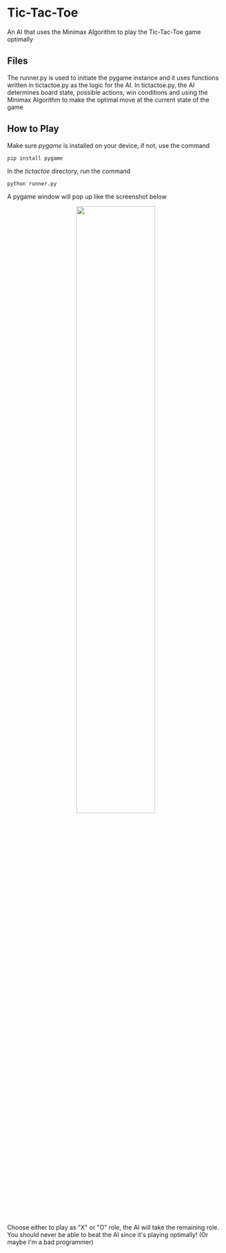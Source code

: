 # Tic-Tac-Toe

An AI that uses the Minimax Algorithm to play the Tic-Tac-Toe game optimally

## Files

The runner.py is used to initiate the pygame instance and it uses functions written in tictactoe.py as the logic for the AI. In tictactoe.py, the AI determines board state, possible actions, win conditions and using the Minimax Algorithm to make the optimal move at the current state of the game

## How to Play

Make sure _pygame_ is installed on your device, if not, use the command

`pip install pygame`

In the _tictactoe_ directory, run the command

`python runner.py`

A pygame window will pop up like the screenshot below

<p align="center">
<img src="https://user-images.githubusercontent.com/99038613/174504591-79a6821a-98ab-4195-b9a5-cd654ef16fed.png" width="60%" height="60%">
</p>

Choose either to play as "X" or "O" role, the AI will take the remaining role. You should never be able to beat the AI since it's playing optimally! (Or maybe I'm a bad programmer)

